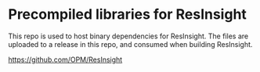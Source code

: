 # Precompiled libraries for ResInsight

This repo is used to host binary dependencies for ResInsight. The files are uploaded to a release in this repo, and consumed when building ResInsight.

https://github.com/OPM/ResInsight
